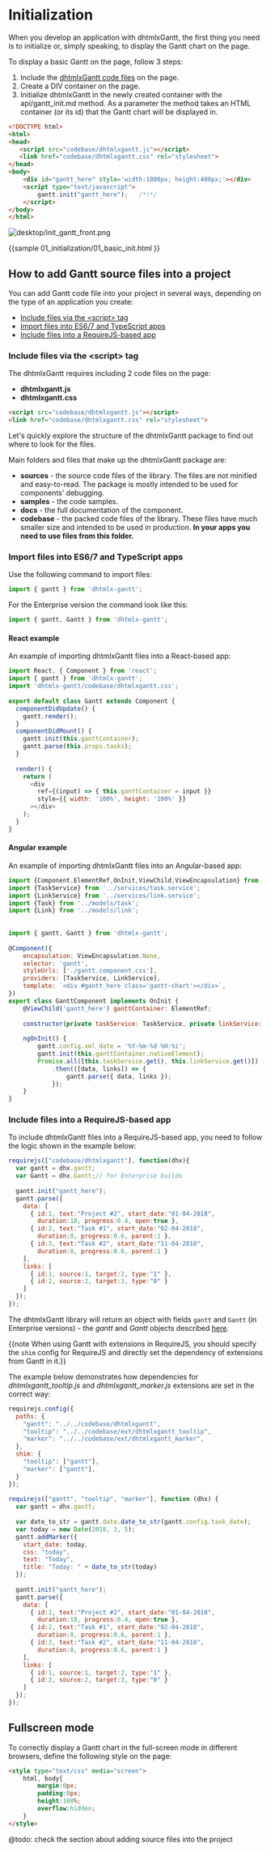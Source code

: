 Initialization
==================

When you develop an application with dhtmlxGantt, the first thing you need is to initialize or, simply speaking, to display the Gantt chart on the page.

To display a basic Gantt on the page, follow 3 steps: 

1. Include the [dhtmlxGantt code files](#howtoaddganttsourcefilesintotheproject) on the page.
2. Create a DIV container on the page.
3. Initialize dhtmlxGantt in the newly created container with the api/gantt_init.md method. As a parameter the method takes an HTML container (or its id)  that the Gantt chart will be  displayed in.

~~~html
<!DOCTYPE html>
<html>
<head>
   <script src="codebase/dhtmlxgantt.js"></script>
   <link href="codebase/dhtmlxgantt.css" rel="stylesheet">
</head>
<body>
    <div id="gantt_here" style='width:1000px; height:400px;'></div>
    <script type="text/javascript"> 
        gantt.init("gantt_here");   /*!*/                        
    </script>
</body>
</html>
~~~

![desktop/init_gantt_front.png](desktop/init_gantt_front.png)

{{sample
	01_initialization/01_basic_init.html
}}
 
 
How to add Gantt source files into a project
------------------------------------------------------------

You can add Gantt code file into your project in several ways, depending on the type of an application you create:

- [Include files via the &#60;script&#62; tag](#scripttag)
- [Import files into ES6/7 and TypeScript apps](#moduleimport)
- [Include files into a RequireJS-based app](#requirejsimport)


<h3 id="scripttag">Include files via the &#60;script&#62; tag</h3>

The dhtmlxGantt requires including 2 code files on the page:

- **dhtmlxgantt.js**
- **dhtmlxgantt.css**

~~~html
<script src="codebase/dhtmlxgantt.js"></script>
<link href="codebase/dhtmlxgantt.css" rel="stylesheet">
~~~

Let's quickly explore the structure of the dhtmlxGantt package to find out where to look for the files. 

Main folders and files that make up the dhtmlxGantt package are:

- <b>sources</b> - the source code files of the library. The files are not minified and easy-to-read. The package is mostly intended to be used for components' debugging.
- <b>samples</b> - the code samples.
- <b>docs</b> - the full documentation of the component.
- <b>codebase</b> - the packed code files of the library. These files have much smaller size and intended to be used in production. <b>In your apps you need to use files from this folder.</b>

<h3 id="moduleimport">Import files into ES6/7 and TypeScript apps</h3>

Use the following command to import files:

~~~js
import { gantt } from 'dhtmlx-gantt';
~~~

For the Enterprise version the command look like this:

~~~js
import { gantt, Gantt } from 'dhtmlx-gantt';
~~~

#### React example

An example of importing dhtmlxGantt files into a React-based app:

~~~js
import React, { Component } from 'react';
import { gantt } from 'dhtmlx-gantt';
import 'dhtmlx-gantt/codebase/dhtmlxgantt.css';
 
export default class Gantt extends Component {
  componentDidUpdate() {
    gantt.render();
  }
  componentDidMount() {
    gantt.init(this.ganttContainer);
    gantt.parse(this.props.tasks);
  }
 
  render() {
    return (
      <div
        ref={(input) => { this.ganttContainer = input }}
        style={{ width: '100%', height: '100%' }}
      ></div>
    );
  }
}
~~~

#### Angular example

An example of importing dhtmlxGantt files into an Angular-based app:

~~~js
import {Component,ElementRef,OnInit,ViewChild,ViewEncapsulation} from '@angular/core';
import {TaskService} from '../services/task.service';
import {LinkService} from '../services/link.service';
import {Task} from '../models/task';
import {Link} from '../models/link';
 
 
import { gantt, Gantt } from 'dhtmlx-gantt';
 
@Component({
    encapsulation: ViewEncapsulation.None,
    selector: 'gantt',
    styleUrls: ['./gantt.component.css'],
    providers: [TaskService, LinkService],
    template: `<div #gantt_here class='gantt-chart'></div>`,
})
export class GanttComponent implements OnInit {
    @ViewChild('gantt_here') ganttContainer: ElementRef;
 
    constructor(private taskService: TaskService, private linkService: LinkService) { }
 
    ngOnInit() {
        gantt.config.xml_date = '%Y-%m-%d %H:%i';
        gantt.init(this.ganttContainer.nativeElement);
        Promise.all([this.taskService.get(), this.linkService.get()])
            .then(([data, links]) => {
                gantt.parse({ data, links });
            });
    }
}
~~~

<h3 id="requirejsimport">Include files into a RequireJS-based app</h3> 

To include dhtmlxGantt files into a RequireJS-based app, you need to follow the logic shown in the example below:

~~~js
requirejs(["codebase/dhtmlxgantt"], function(dhx){
  var gantt = dhx.gantt;
  var Gantt = dhx.Gantt;// for Enterprise builds
 
  gantt.init("gantt_here");
  gantt.parse({
    data: [
      { id:1, text:"Project #2", start_date:"01-04-2018", 
      	duration:18, progress:0.4, open:true },
      { id:2, text:"Task #1", start_date:"02-04-2018", 
      	duration:8, progress:0.6, parent:1 },
      { id:3, text:"Task #2", start_date:"11-04-2018", 
      	duration:8, progress:0.6, parent:1 }
    ],
    links: [
      { id:1, source:1, target:2, type:"1" },
      { id:2, source:2, target:3, type:"0" }
    ]
  });
});
~~~

The dhtmlxGantt library will return an object with fields `gantt` and `Gantt` (in Enterprise versions) - the *gantt* and *Gantt* objects described [here](desktop/multiple_gantts.md).

{{note  When using Gantt with extensions in RequireJS, you should specify the `shim` config for RequireJS and directly set the dependency of extensions from Gantt in it.}}

The example below demonstrates how dependencies for *dhtmlxgantt_tooltip.js* and *dhtmlxgantt_marker.js* extensions are set in the correct way:

~~~js
requirejs.config({
  paths: {
    "gantt": "../../codebase/dhtmlxgantt",
    "tooltip": "../../codebase/ext/dhtmlxgantt_tooltip",
    "marker": "../../codebase/ext/dhtmlxgantt_marker",
  },
  shim: {
    "tooltip": ["gantt"],
    "marker": ["gantt"],
  }
});
 
requirejs(["gantt", "tooltip", "marker"], function (dhx) {
  var gantt = dhx.gantt;
 
  var date_to_str = gantt.date.date_to_str(gantt.config.task_date);
  var today = new Date(2018, 3, 5);
  gantt.addMarker({
    start_date: today,
    css: "today",
    text: "Today",
    title: "Today: " + date_to_str(today)
  });
 
  gantt.init("gantt_here");
  gantt.parse({
    data: [
      { id:1, text:"Project #2", start_date:"01-04-2018",
      	duration:18, progress:0.4, open:true },
      { id:2, text:"Task #1", start_date:"02-04-2018", 
      	duration:8, progress:0.6, parent:1 },
      { id:3, text:"Task #2", start_date:"11-04-2018", 
      	duration:8, progress:0.6, parent:1 }
    ],
    links: [
      { id:1, source:1, target:2, type:"1" },
      { id:2, source:2, target:3, type:"0" }
    ]
  });
});
~~~


Fullscreen mode
---------------------------------

To correctly display a Gantt chart in the full-screen mode in different browsers, define the following style on the page:

~~~html
<style type="text/css" media="screen">
    html, body{
        margin:0px;
        padding:0px;
        height:100%;
        overflow:hidden;
    }   
</style>
~~~


@todo: check the section about adding source files into the project
